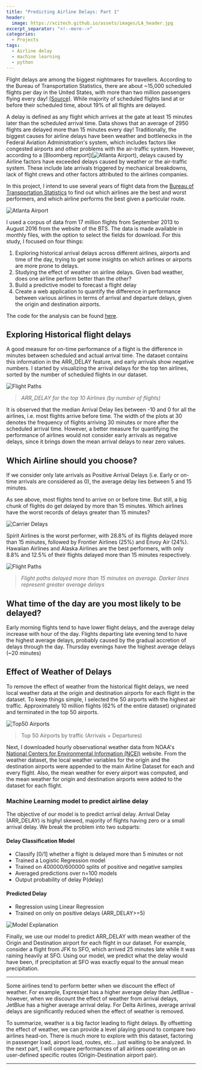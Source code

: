 ```yaml
---
title: "Predicting Airline Delays: Part 1"
header:
  image: https://xcitech.github.io/assets/images/LA_header.jpg
excerpt_separator: "<!--more-->"
categories:
  - Projects
tags:
  - Airline delay
  - machine learning
  - python
---
```


Flight delays are among the biggest nightmares for travellers. According to the Bureau of Transportation Statistics, there are about ~15,000 scheduled flights per day in the United States, with more than two million passengers flying every day! [(Source)](http://www.nytimes.com/2013/02/12/business/2012-was-the-safest-year-for-airlines-globally-since-1945.html?pagewanted=all&_r=0). While majority of scheduled flights land at or before their scheduled time, about 19% of all flights are delayed.

A delay is defined as any flight which arrives at the gate at least 15 minutes later than the scheduled arrival time. Data shows that an average of 2950 flights are delayed more than 15 minutes every day! Traditionally, the biggest causes for airline delays have been weather and bottlenecks in the Federal Aviation Administration's system, which includes factors like congested airports and other problems with the air-traffic system. However, according to a [Bloomberg report](![Atlanta Airport][busy_airport]), delays caused by Airline factors have exceeded delays caused by weather or the air-traffic system. These include late arrivals triggered by mechanical breakdowns, lack of flight crews and other factors attributed to the airlines companies. 

In this project, I intend to use several years of flight data from the [Bureau of Transportation Statistics](http://www.transtats.bts.gov/DL_SelectFields.asp?Table_ID=236)
to find out which airlines are the best and worst performers, and which airline performs the best given a particular route. 

![Atlanta Airport][busy_airport] 

I used a corpus of data from 17 million flights from September 2013 to August 2016 from the website of the BTS. The data is made available in monthly files, with the option to select the fields for download. For this study, I focused on four things:

1. Exploring historical arrival delays across different airlines, airports and time of the day, trying to get some insights on which airlines or airports are more prone to delays.
2. Studying the effect of weather on airline delays. Given bad weather, does one airline perform better than the other?
3. Build a predictive model to forecast a flight delay
4. Create a web application to quantify the difference in performance between various airlines in terms of arrival and departure delays, given the origin and destination airports. 

The code for the analysis can be found [here](https://github.com/xcitech/airline-delay).


## Exploring Historical flight delays

A good measure for on-time performance of a flight is the difference in minutes between scheduled and actual arrival time. The dataset contains this information in the ARR_DELAY feature, and early arrivals show negative numbers. I started by visualizing the arrival delays for the top ten airlines, sorted by the number of scheduled flights in our dataset.

![Flight Paths][violin_plot]

> *ARR_DELAY for the top 10 Airlines (by number of flights)*

It is observed that the median Arrival Delay lies between -10 and 0 for all the airlines, i.e. most flights arrive before time. The width of the plots at 30 denotes the frequency of flights arriving 30 minutes or more after the scheduled arrival time. However, a better measure for quantifying the performance of airlines would not consider early arrivals as negative delays, since it brings down the mean arrival delays to near zero values. 

## Which Airline should you choose?

If we consider only late arrivals as Positive Arrival Delays (i.e. Early or on-time arrivals are considered as 0), the average delay lies between 5 and 15 minutes.  

<script
    src="https://xcitech.github.io/assets/bokeh_js/interact_barchart_select.js"
    id="c5bda6c6-c641-40fc-a717-00c1664383a3"
    data-bokeh-model-id="240d4c27-2526-439b-bbc2-4076fdecc10c"
    data-bokeh-doc-id="05cacb08-3476-4ae1-8f9c-9ebe42f821e5"
></script>

As see above, most flights tend to arrive on or before time. But still, a big chunk of flights do get delayed by more than 15 minutes. Which airlines have the worst records of delays greater than 15 minutes?

![Carrier Delays][carrier_delay]

Spirit Airlines is the worst performer, with 28.8% of its flights delayed more than 15 minutes, followed by Frontier Airlines (25%) and Envoy Air (24%). Hawaiian Airlines and Alaska Airlines are the best performers, with only 8.8% and  12.5% of their flights delayed more than 15 minutes respectively.

![Flight Paths][flight_paths]

> *Flight paths delayed more than 15 minutes on average. Darker lines represent greater average delays*

## What time of the day are you most likely to be delayed?

<script
    src="https://xcitech.github.io/assets/bokeh_js/heatmap1.js"
    id="c2630dce-04b3-4c53-a510-4667753d1f52"
    data-bokeh-model-id="b4e30841-a61c-4501-87da-b6cf79237375"
    data-bokeh-doc-id="b46ea07f-5c98-4797-9a2c-69a60b83ae38"
></script>


Early morning flights tend to have lower flight delays, and the average delay increase with hour of the day. Flights departing late evening tend to have the highest average delays, probably caused by the gradual accretion of delays through the day. Thursday evenings have the highest average delays (~20 minutes)


## Effect of Weather of Delays

To remove the effect of weather from the historical flight delays, we need local weather data at the origin and destination airports for each flight in the dataset. To keep things simple, I selected the 50 airports with the highest air traffic. Approximately  10 million flights (62% of the entire dataset) originated and terminated in the top 50 airports.

![Top50 Airports][top50]

> Top 50 Airports by traffic (Arrivals + Departures)

Next, I downloaded hourly observational weather data from NOAA's [National Centers for Environmental Information (NCEI)](https://www.ncdc.noaa.gov) website. From the weather dataset, the local weather variables for the origin and the destination airports were appended to the main Airline Dataset for each and every flight. Also, the mean weather for every airport was computed, and the mean weather for origin and destination airports were added to the dataset for each flight. 

### Machine Learning model to predict airline delay
The objective of our model is to predict arrival delay. Arrival Delay (ARR_DELAY) is highyl skewed, majority of flights having zero or a small arrival delay. We break the problem into two subparts: 

#### Delay Classification Model
* Classify [0/1] whether a flight is delayed more than 5 minutes or not
* Trained a Logistic Regression model
* Trained on 400000/600000 splits of positive and negative samples
* Averaged predictions over n=100 models
* Output probability of delay P(delay)

#### Predicted Delay
* Regression using Linear Regression
* Trained on only on positive delays (ARR_DELAY>=5)

![Model Explanation][model]

Finally, we use our model to predict ARR_DELAY with mean weather of the Origin and Destination airport for each flight in our dataset. For example, consider a flight from JFK to SFO, which arrived 25 minutes late while it was raining heavily at SFO. Using our model, we predict what the delay would have been, if precipitation at SFO was exactly equal to the annual mean precipitation. 

<script
    src="https://xcitech.github.io/assets/bokeh_js/interact_barchart2.js"
    id="9c176959-b0dc-40c6-94f6-c2e1bf976718"
    data-bokeh-model-id="0b5e5e96-1592-49f2-8699-471b9a23259f"
    data-bokeh-doc-id="0f42d7dc-ed11-441b-8dd4-5e3cf3688c30"
></script>

---

Some airlines tend to perform better when we discount the effect of weather. For example, Expressjet has a higher average delay than JetBlue - however, when we discount the effect of weather from arrival delays, JetBlue has a higher average arrival delay. For Delta Airlines, average arrival delays are significantly reduced when the effect of weather is removed. 

To summarize, weather is a big factor leading to flight delays. By offsetting the effect of weather, we can provide a level playing ground to compare two airlines head-on. There is much more to explore with this dataset, factoring in passenger load, airport load, routes, etc... just waiting to be analyzed. In the next part, I will compare performances of all airlines operating on an user-defined specific routes (Origin-Destination airport pair).

---

[busy_airport]: https://xcitech.github.io/assets/images/busy_airport.jpg "ATL_AIRPORT"
[violin_plot]: https://xcitech.github.io/assets/images/delay_violin_plot.png "ARR_DELAY"
[carrier_delay]: https://xcitech.github.io/assets/images/carrier_delay.png "CARRIER_DELAY"
[top50]: https://xcitech.github.io/assets/images/top50.png "TOP 50 AIRPORTS"
[flight_paths]: https://xcitech.github.io/assets/images/flight_paths.png "Flight paths"
[airline_performance]: https://xcitech.github.io/assets/images/airline_performance.png "Airline Performance"
[model]: https://xcitech.github.io/assets/images/model_explain.png "Model Explanation"